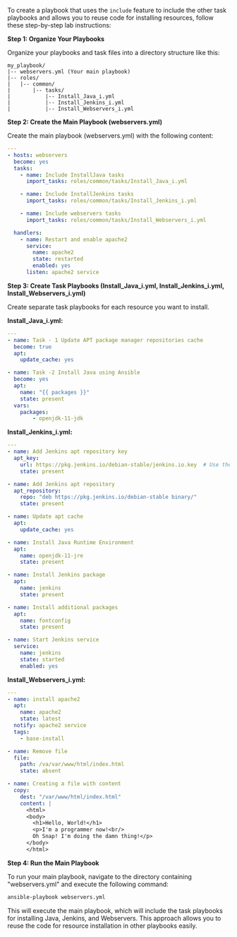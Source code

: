 To create a playbook that uses the `include` feature to include the other task playbooks and allows you to reuse code for installing resources, follow these step-by-step lab instructions:

**Step 1: Organize Your Playbooks**

Organize your playbooks and task files into a directory structure like this:

```
my_playbook/
|-- webservers.yml (Your main playbook)
|-- roles/
|   |-- common/
|       |-- tasks/
|           |-- Install_Java_i.yml
|           |-- Install_Jenkins_i.yml
|           |-- Install_Webservers_i.yml
```

**Step 2: Create the Main Playbook (webservers.yml)**

Create the main playbook (webservers.yml) with the following content:

```yaml
---
- hosts: webservers
  become: yes
  tasks:
    - name: Include InstallJava tasks
      import_tasks: roles/common/tasks/Install_Java_i.yml

    - name: Include InstallJenkins tasks
      import_tasks: roles/common/tasks/Install_Jenkins_i.yml

    - name: Include webservers tasks
      import_tasks: roles/common/tasks/Install_Webservers_i.yml

  handlers:
    - name: Restart and enable apache2
      service:
        name: apache2
        state: restarted
        enabled: yes
      listen: apache2 service
```

**Step 3: Create Task Playbooks (Install_Java_i.yml, Install_Jenkins_i.yml, Install_Webservers_i.yml)**

Create separate task playbooks for each resource you want to install.

**Install_Java_i.yml:**

```yaml
---
- name: Task - 1 Update APT package manager repositories cache
  become: true
  apt:
    update_cache: yes

- name: Task -2 Install Java using Ansible
  become: yes
  apt:
    name: "{{ packages }}"
    state: present
  vars:
    packages:
        - openjdk-11-jdk
```

**Install_Jenkins_i.yml:**

```yaml
---
- name: Add Jenkins apt repository key
  apt_key:
    url: https://pkg.jenkins.io/debian-stable/jenkins.io.key  # Use the correct URL
    state: present

- name: Add Jenkins apt repository
  apt_repository:
    repo: "deb https://pkg.jenkins.io/debian-stable binary/"
    state: present

- name: Update apt cache
  apt:
    update_cache: yes

- name: Install Java Runtime Environment
  apt:
    name: openjdk-11-jre
    state: present

- name: Install Jenkins package
  apt:
    name: jenkins
    state: present

- name: Install additional packages
  apt:
    name: fontconfig
    state: present

- name: Start Jenkins service
  service:
    name: jenkins
    state: started
    enabled: yes

```

**Install_Webservers_i.yml:**

```yaml
---
- name: install apache2
  apt:
    name: apache2
    state: latest
  notify: apache2 service
  tags:
    - base-install

- name: Remove file
  file:
    path: /va/var/www/html/index.html
    state: absent

- name: Creating a file with content
  copy:
    dest: "/var/www/html/index.html"
    content: |
      <html>
      <body>
        <h1>Hello, World!</h1>
        <p>I'm a programmer now!<br/>
        Oh Snap! I'm doing the damn thing!</p>
      </body>
      </html>
```

**Step 4: Run the Main Playbook**

To run your main playbook, navigate to the directory containing "webservers.yml" and execute the following command:

```bash
ansible-playbook webservers.yml
```

This will execute the main playbook, which will include the task playbooks for installing Java, Jenkins, and Webservers. This approach allows you to reuse the code for resource installation in other playbooks easily.
